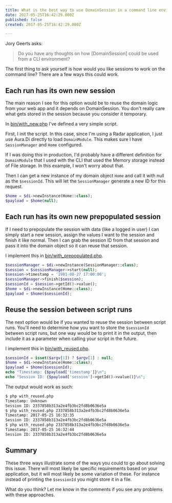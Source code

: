```yaml
---
title: What is the best way to use DomainSession in a command line environment?
date: 2017-05-25T16:42:29.000Z
published: false
created: 2017-05-25T16:42:29.000Z

---
```


Jory Geerts asks:

>  Do you have any thoughts on how [DomainSession] could be used from a CLI environment?

The first thing to ask yourself is how would you like sessions to work on the command line? There are a few ways this could work.

## Each run has its own new session

The main reason I see for this option would be to reuse the domain logic from your web app and it depends on DomainSession. You don't really care what gets stored in the session because you consider it temporary.

In [bin/with_new.php](https://github.com/futureproofphp/radar-domain-session/blob/master/bin/with_new.php) I've defined a very simple script.

First, I init the script. In this case, since I'm using a Radar application, I just use Aura.Di directly to load `DomainModule`. This makes sure I have `SessionManager` and `Home` configured.

If I was doing this in production, I'd probably have a different definition for `DomainModule` that I used with the CLI that used the Memory storage instead of File storage. In this example, I won't worry about that.

Then I can get a new instance of my domain object `Home` and call it with null as the `$sessionId`. This will let the `SessionManager` generate a new ID for this request.

```php
$home = $di->newInstance(Home::class);
$payload = $home(null);
```

## Each run has its own new prepopulated session

If I need to prepopulate the session with data (like a logged in user) I can simply start a new session, assign the values I want to the session and finish it like normal. Then I can grab the session ID from that session and pass it into the domain object so it can reuse that session.

I implement this in [bin/with_prepopulated.php](https://github.com/futureproofphp/radar-domain-session/blob/master/bin/with_prepopulated.php#L7-L14).

```php
$sessionManager = $di->newInstance(SessionManager::class);
$session = $sessionManager->start(null);
$session->timestamp = '1981-08-27 17:00:00';
$sessionManager->finish($session);
$sessionId = $session->getId()->value();
$home = $di->newInstance(Home::class);
$payload = $home($sessionId);
```

## Reuse the session between script runs

The next option would be if you wanted to reuse the session between script runs. You'll need to determine how you want to store the `$sessionId` between script runs, but one way would be to print it in the output, then include it as a parameter when calling your script in the future.

I implement this in [bin/with_reused.php](https://github.com/futureproofphp/radar-domain-session/blob/master/bin/with_reused.php#L7-L13).

```php
$sessionId = isset($argv[1]) ? $argv[1] : null;
$home = $di->newInstance(Home::class);
$payload = $home($sessionId);
echo "Timestamp: {$payload['timestamp']}\n";
echo "Session ID: {$payload['session']->getId()->value()}\n";
```

The output would work as such:

```bash
$ php with_reused.php
Timestamp: Unknown
Session ID: 2337858b313a2e4fb3bc2fd8b0636e5a
$ php with_reused.php 2337858b313a2e4fb3bc2fd8b0636e5a
Timestamp: 2017-05-25 16:32:35
Session ID: 2337858b313a2e4fb3bc2fd8b0636e5a
$ php with_reused.php 2337858b313a2e4fb3bc2fd8b0636e5a
Timestamp: 2017-05-25 16:32:44
Session ID: 2337858b313a2e4fb3bc2fd8b0636e5a
```

## Summary

These three ways illustrate some of the ways you could to go about solving this issue. There will most likely be specific requirements based on your application, but it will most likely be some variation of these.  For instance instead of printing the `$sessionId` you might store it in a file.

What do you think? Let me know in the comments if you see any problems with these approaches.

